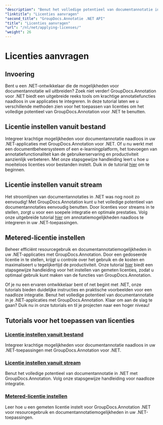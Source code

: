 ```yaml
---
"description": "Benut het volledige potentieel van documentannotatie in .NET met GroupDocs.Annotation. Volg onze stapsgewijze tutorials voor naadloze integratie."
"linktitle": "Licenties aanvragen"
"second_title": "GroupDocs.Annotatie .NET API"
"title": "Licenties aanvragen"
"url": "/nl/net/applying-licenses/"
"weight": 26
---
```


# Licenties aanvragen

## Invoering

Bent u een .NET-ontwikkelaar die de mogelijkheden voor documentannotatie wil uitbreiden? Zoek niet verder! GroupDocs.Annotation voor .NET biedt een uitgebreide reeks tools om krachtige annotatiefuncties naadloos in uw applicaties te integreren. In deze tutorial laten we u verschillende methoden zien voor het toepassen van licenties om het volledige potentieel van GroupDocs.Annotation voor .NET te benutten.

## Licentie instellen vanuit bestand
Integreer krachtige mogelijkheden voor documentannotatie naadloos in uw .NET-applicaties met GroupDocs.Annotation voor .NET. Of u nu werkt met een documentbeheersysteem of een e-learningplatform, het toevoegen van annotatiefunctionaliteit kan de gebruikerservaring en productiviteit aanzienlijk verbeteren. Met onze stapsgewijze handleiding leert u hoe u moeiteloos licenties voor bestanden instelt. Duik in de tutorial [hier](./set-license-from-file/) om te beginnen.

## Licentie instellen vanuit stream
Het stroomlijnen van documentannotaties in .NET was nog nooit zo eenvoudig! Met GroupDocs.Annotation kunt u het volledige potentieel van documentannotaties eenvoudig benutten. Door licenties voor streams in te stellen, zorgt u voor een soepele integratie en optimale prestaties. Volg onze uitgebreide tutorial [hier](./set-license-from-stream/) om annotatiemogelijkheden naadloos te integreren in uw .NET-toepassingen.

## Metered-licentie instellen
Beheer efficiënt resourcegebruik en documentannotatiemogelijkheden in uw .NET-applicaties met GroupDocs.Annotation. Door een gedoseerde licentie in te stellen, krijgt u controle over het gebruik en de kosten en maximaliseert u tegelijkertijd de productiviteit. Onze tutorial [hier](./set-metered-license/) biedt een stapsgewijze handleiding voor het instellen van gemeten licenties, zodat u optimaal gebruik kunt maken van de functies van GroupDocs.Annotation.

Of je nu een ervaren ontwikkelaar bent of net begint met .NET, onze tutorials bieden duidelijke instructies en praktische voorbeelden voor een naadloze integratie. Benut het volledige potentieel van documentannotatie in je .NET-applicaties met GroupDocs.Annotation. Klaar om aan de slag te gaan? Duik nu in onze tutorials en til je projecten naar een hoger niveau!

## Tutorials voor het toepassen van licenties
### [Licentie instellen vanuit bestand](./set-license-from-file/)
Integreer krachtige mogelijkheden voor documentannotatie naadloos in uw .NET-toepassingen met GroupDocs.Annotation voor .NET.
### [Licentie instellen vanuit stream](./set-license-from-stream/)
Benut het volledige potentieel van documentannotatie in .NET met GroupDocs.Annotation. Volg onze stapsgewijze handleiding voor naadloze integratie.
### [Metered-licentie instellen](./set-metered-license/)
Leer hoe u een gemeten licentie instelt voor GroupDocs.Annotation .NET voor resourcegebruik en documentannotatiemogelijkheden in uw .NET-toepassingen.